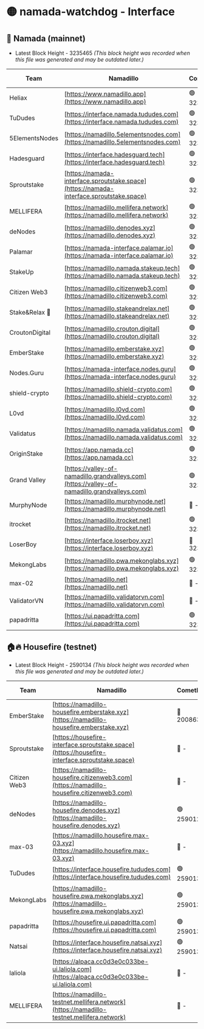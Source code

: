 # 🟡 namada-watchdog - Interface

## 🚀 Namada (mainnet)
- Latest Block Height - 3235465 *(This block height was recorded when this file was generated and may be outdated later.)*

| Team | Namadillo | CometBFT | Indexer | MASP Indexer |
|-|-|-|-|-|
| Heliax | [https://www.namadillo.app](https://www.namadillo.app) | 🟢 3235448 | 🟢 3235448 | 🟢 3235448 |
| TuDudes | [https://interface.namada.tududes.com](https://interface.namada.tududes.com) | 🟢 3235448 | 🟢 3235448 | 🟢 3235448 |
| 5ElementsNodes | [https://namadillo.5elementsnodes.com](https://namadillo.5elementsnodes.com) | 🟢 3235448 | 🟢 3235448 | 🟢 3235448 |
| Hadesguard | [https://interface.hadesguard.tech](https://interface.hadesguard.tech) | 🟢 3235449 | 🟢 3235448 | 🟢 3235448 |
| Sproutstake | [https://namada-interface.sproutstake.space](https://namada-interface.sproutstake.space) | 🟢 3235449 | 🟢 3235449 | 🟢 3235448 |
| MELLIFERA | [https://namadillo.mellifera.network](https://namadillo.mellifera.network) | 🟢 3235450 | 🟢 3235450 | 🟢 3235450 |
| deNodes | [https://namadillo.denodes.xyz](https://namadillo.denodes.xyz) | 🟢 3235451 | 🟢 3235450 | 🟢 3235450 |
| Palamar | [https://namada-interface.palamar.io](https://namada-interface.palamar.io) | 🟢 3235451 | 🟢 3235451 | 🟢 3235451 |
| StakeUp | [https://namadillo.namada.stakeup.tech](https://namadillo.namada.stakeup.tech) | 🟢 3235452 | 🟢 3235452 | 🟢 3235451 |
| Citizen Web3 | [https://namadillo.citizenweb3.com](https://namadillo.citizenweb3.com) | 🟢 3235452 | 🟢 3235452 | 🟢 3235452 |
| Stake&Relax 🦥 | [https://namadillo.stakeandrelax.net](https://namadillo.stakeandrelax.net) | 🟢 3235453 | 🟢 3235453 | 🟢 3235453 |
| CroutonDigital | [https://namadillo.crouton.digital](https://namadillo.crouton.digital) | 🟢 3235453 | 🟢 3235453 | 🟢 3235453 |
| EmberStake | [https://namadillo.emberstake.xyz](https://namadillo.emberstake.xyz) | 🟢 3235454 | 🟢 3235454 | 🟢 3235453 |
| Nodes.Guru | [https://namada-interface.nodes.guru](https://namada-interface.nodes.guru) | 🟢 3235454 | 🟢 3235454 | 🟢 3235454 |
| shield-crypto | [https://namadillo.shield-crypto.com](https://namadillo.shield-crypto.com) | 🟢 3235455 | 🟢 3235455 | 🟢 3235455 |
| L0vd | [https://namadillo.l0vd.com](https://namadillo.l0vd.com) | 🟢 3235456 | 🟢 3235455 | 🟢 3235455 |
| Validatus | [https://namadillo.namada.validatus.com](https://namadillo.namada.validatus.com) | 🟢 3235456 | 🟢 3235456 | 🟢 3235456 |
| OriginStake | [https://app.namada.cc](https://app.namada.cc) | 🟢 3235457 | 🟢 3235457 | 🟢 3235457 |
| Grand Valley | [https://valley-of-namadillo.grandvalleys.com](https://valley-of-namadillo.grandvalleys.com) | 🟢 3235457 | 🟢 3235457 | 🟢 3235458 |
| MurphyNode | [https://namadillo.murphynode.net](https://namadillo.murphynode.net) | 🔴 - | 🔴 - | 🔴 - |
| itrocket | [https://namadillo.itrocket.net](https://namadillo.itrocket.net) | 🟢 3235460 | 🟢 3235460 | 🟢 3235460 |
| LoserBoy | [https://interface.loserboy.xyz](https://interface.loserboy.xyz) | 🔴 3231474 | 🟢 3235460 | 🟢 3235460 |
| MekongLabs | [https://namadillo.pwa.mekonglabs.xyz](https://namadillo.pwa.mekonglabs.xyz) | 🟢 3235461 | 🟢 3235461 | 🟢 3235461 |
| max-02 | [https://namadillo.net](https://namadillo.net) | 🔴 - | 🔴 - | 🔴 - |
| ValidatorVN | [https://namadillo.validatorvn.com](https://namadillo.validatorvn.com) | 🔴 - | 🔴 - | 🔴 - |
| papadritta | [https://ui.papadritta.com](https://ui.papadritta.com) | 🟢 3235465 | 🟢 3235465 | 🟢 3235466 |

## 🏠🔥 Housefire (testnet)
- Latest Block Height - 2590134 *(This block height was recorded when this file was generated and may be outdated later.)*

| Team | Namadillo | CometBFT | Indexer | MASP Indexer |
|-|-|-|-|-|
| EmberStake | [https://namadillo-housefire.emberstake.xyz](https://namadillo-housefire.emberstake.xyz) | 🔴 2008636 | 🔴 - | 🔴 - |
| Sproutstake | [https://housefire-interface.sproutstake.space](https://housefire-interface.sproutstake.space) | 🔴 - | 🔴 - | 🔴 - |
| Citizen Web3 | [https://namadillo-housefire.citizenweb3.com](https://namadillo-housefire.citizenweb3.com) | 🔴 - | 🔴 - | 🔴 - |
| deNodes | [https://namadillo-housefire.denodes.xyz](https://namadillo-housefire.denodes.xyz) | 🟢 2590125 | 🟢 2590125 | 🟢 2590125 |
| max-03 | [https://namadillo.housefire.max-03.xyz](https://namadillo.housefire.max-03.xyz) | 🔴 - | 🔴 - | 🔴 - |
| TuDudes | [https://interface.housefire.tududes.com](https://interface.housefire.tududes.com) | 🟢 2590133 | 🟢 2590133 | 🟢 2590133 |
| MekongLabs | [https://namadillo-housefire.pwa.mekonglabs.xyz](https://namadillo-housefire.pwa.mekonglabs.xyz) | 🟢 2590133 | 🟢 2590133 | 🟢 2590133 |
| papadritta | [https://housefire.ui.papadritta.com](https://housefire.ui.papadritta.com) | 🟢 2590134 | 🟢 2590134 | 🟢 2590134 |
| Natsai | [https://interface.housefire.natsai.xyz](https://interface.housefire.natsai.xyz) | 🟢 2590134 | 🟢 2590134 | 🟢 2590134 |
| laliola | [https://alpaca.cc0d3e0c033be-ui.laliola.com](https://alpaca.cc0d3e0c033be-ui.laliola.com) | 🔴 - | 🔴 - | 🔴 - |
| MELLIFERA | [https://namadillo-testnet.mellifera.network](https://namadillo-testnet.mellifera.network) | 🔴 - | 🟢 2590137 | 🔴 2589026 |

